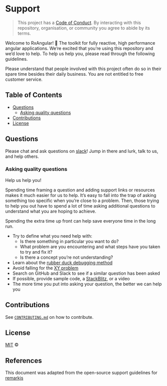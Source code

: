 # Support

> This project has a [Code of Conduct][coc].
> By interacting with this repository, organisation, or community you agree to
> abide by its terms.

Welcome to RxAngular! 👋
The toolkit for fully reactive, high performance angular applications.
We’re excited that you’re using this repository and we’d love to help.
To help us help you, please read through the following guidelines.

Please understand that people involved with this project often do so in their spare time besides their daily business. You are not entitled to free customer service.

## Table of Contents

- [Questions](#questions)
  - [Asking quality questions](#asking-quality-questions)
- [Contributions](#contributions)
- [License](#license)

## Questions

Please chat and ask questions on [slack][slack]!
Jump in there and lurk, talk to us, and help others.

### Asking quality questions

Help us help you!

Spending time framing a question and adding support links or resources makes it
much easier for us to help.
It’s easy to fall into the trap of asking something too specific when you’re
close to a problem.
Then, those trying to help you out have to spend a lot of time asking additional
questions to understand what you are hoping to achieve.

Spending the extra time up front can help save everyone time in the long run.

- Try to define what you need help with:
  - Is there something in particular you want to do?
  - What problem are you encountering and what steps have you taken to try
    and fix it?
  - Is there a concept you’re not understanding?
- Learn about the [rubber duck debugging method][rubberduck]
- Avoid falling for the [XY problem][xy]
- Search on GitHub and Slack to see if a similar question has been asked
- If possible, provide sample code, a [StackBlitz][stackblitz], or a video
- The more time you put into asking your question, the better we can help you

## Contributions

See [`CONTRIBUTING.md`][contributing] on how to contribute.

## License

[MIT][license] ©

## References

This document was adapted from the open-source support guidelines for [remarkjs](https://github.com/remarkjs/.github/edit/main/support.md)

<!-- Definitions -->

[license]: https://github.com/rx-angular/rx-angular/blob/main/LICENSE.md
[coc]: https://github.com/rx-angular/rx-angular/.github/blob/main/CODE_OF_CONDUCT.md
[rubberduck]: https://rubberduckdebugging.com
[xy]: https://meta.stackexchange.com/questions/66377/what-is-the-xy-problem/66378#66378
[stackblitz]: https://stackblitz.com
[slack]: https://rxangular.slack.com
[contributing]: https://github.com/rx-angular/rx-angular/.github/blob/main/CONTRIBUTING.md
